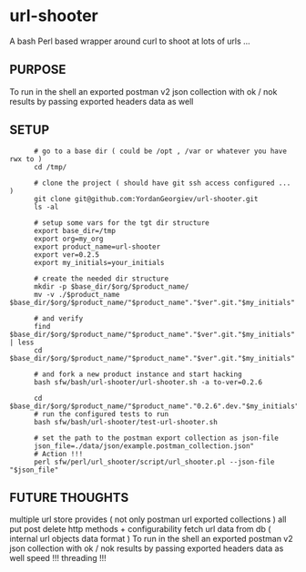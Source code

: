 # url-shooter

A bash Perl based wrapper around curl to shoot at lots of urls ...

## PURPOSE 
To run in the shell an exported postman v2 json collection with ok / nok results by passing exported
headers data as well 

## SETUP
```
      # go to a base dir ( could be /opt , /var or whatever you have rwx to )
      cd /tmp/
      
      # clone the project ( should have git ssh access configured ... )
      git clone git@github.com:YordanGeorgiev/url-shooter.git
      ls -al
      
      # setup some vars for the tgt dir structure
      export base_dir=/tmp
      export org=my_org
      export product_name=url-shooter
      export ver=0.2.5
      export my_initials=your_initials

      # create the needed dir structure
      mkdir -p $base_dir/$org/$product_name/
      mv -v ./$product_name $base_dir/$org/$product_name/"$product_name"."$ver".git."$my_initials"

      # and verify
      find $base_dir/$org/$product_name/"$product_name"."$ver".git."$my_initials" | less
      cd $base_dir/$org/$product_name/"$product_name"."$ver".git."$my_initials"

      # and fork a new product instance and start hacking
      bash sfw/bash/url-shooter/url-shooter.sh -a to-ver=0.2.6
      
      cd $base_dir/$org/$product_name/"$product_name"."0.2.6".dev."$my_initials" 
      # run the configured tests to run 
      bash sfw/bash/url-shooter/test-url-shooter.sh 
      
      # set the path to the postman export collection as json-file
      json_file=./data/json/example.postman_collection.json"
      # Action !!!
      perl sfw/perl/url_shooter/script/url_shooter.pl --json-file "$json_file"

```



## FUTURE THOUGHTS 
multiple url store provides ( not only postman url exported collections ) 
all put post delete http methods + configurability
fetch url data from db ( internal url objects data format ) 
To run in the shell an exported postman v2 json collection with ok / nok results by passing exported
headers data as well 
speed !!!
threading !!!
